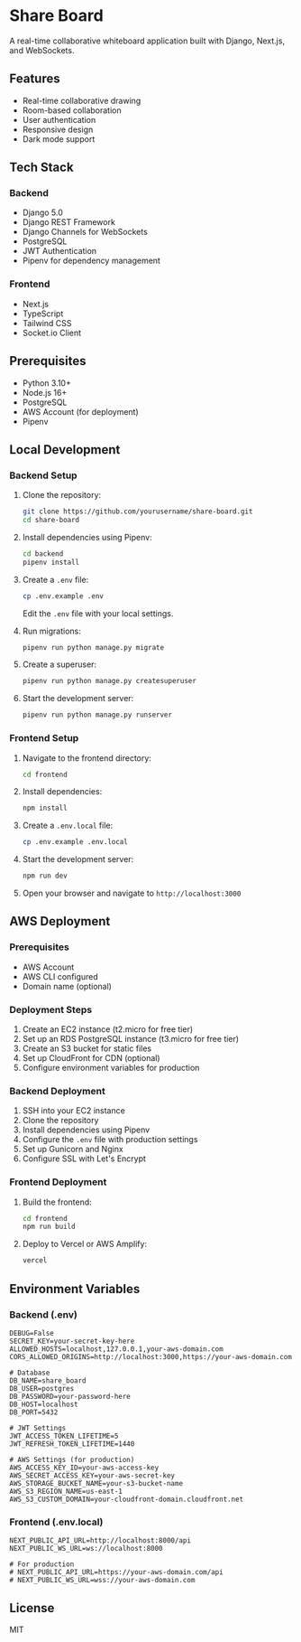 # Share Board

A real-time collaborative whiteboard application built with Django, Next.js, and WebSockets.

## Features

- Real-time collaborative drawing
- Room-based collaboration
- User authentication
- Responsive design
- Dark mode support

## Tech Stack

### Backend

- Django 5.0
- Django REST Framework
- Django Channels for WebSockets
- PostgreSQL
- JWT Authentication
- Pipenv for dependency management

### Frontend

- Next.js
- TypeScript
- Tailwind CSS
- Socket.io Client

## Prerequisites

- Python 3.10+
- Node.js 16+
- PostgreSQL
- AWS Account (for deployment)
- Pipenv

## Local Development

### Backend Setup

1. Clone the repository:

   ```bash
   git clone https://github.com/yourusername/share-board.git
   cd share-board
   ```

2. Install dependencies using Pipenv:

   ```bash
   cd backend
   pipenv install
   ```

3. Create a `.env` file:

   ```bash
   cp .env.example .env
   ```

   Edit the `.env` file with your local settings.

4. Run migrations:

   ```bash
   pipenv run python manage.py migrate
   ```

5. Create a superuser:

   ```bash
   pipenv run python manage.py createsuperuser
   ```

6. Start the development server:
   ```bash
   pipenv run python manage.py runserver
   ```

### Frontend Setup

1. Navigate to the frontend directory:

   ```bash
   cd frontend
   ```

2. Install dependencies:

   ```bash
   npm install
   ```

3. Create a `.env.local` file:

   ```bash
   cp .env.example .env.local
   ```

4. Start the development server:

   ```bash
   npm run dev
   ```

5. Open your browser and navigate to `http://localhost:3000`

## AWS Deployment

### Prerequisites

- AWS Account
- AWS CLI configured
- Domain name (optional)

### Deployment Steps

1. Create an EC2 instance (t2.micro for free tier)
2. Set up an RDS PostgreSQL instance (t3.micro for free tier)
3. Create an S3 bucket for static files
4. Set up CloudFront for CDN (optional)
5. Configure environment variables for production

### Backend Deployment

1. SSH into your EC2 instance
2. Clone the repository
3. Install dependencies using Pipenv
4. Configure the `.env` file with production settings
5. Set up Gunicorn and Nginx
6. Configure SSL with Let's Encrypt

### Frontend Deployment

1. Build the frontend:

   ```bash
   cd frontend
   npm run build
   ```

2. Deploy to Vercel or AWS Amplify:
   ```bash
   vercel
   ```

## Environment Variables

### Backend (.env)

```
DEBUG=False
SECRET_KEY=your-secret-key-here
ALLOWED_HOSTS=localhost,127.0.0.1,your-aws-domain.com
CORS_ALLOWED_ORIGINS=http://localhost:3000,https://your-aws-domain.com

# Database
DB_NAME=share_board
DB_USER=postgres
DB_PASSWORD=your-password-here
DB_HOST=localhost
DB_PORT=5432

# JWT Settings
JWT_ACCESS_TOKEN_LIFETIME=5
JWT_REFRESH_TOKEN_LIFETIME=1440

# AWS Settings (for production)
AWS_ACCESS_KEY_ID=your-aws-access-key
AWS_SECRET_ACCESS_KEY=your-aws-secret-key
AWS_STORAGE_BUCKET_NAME=your-s3-bucket-name
AWS_S3_REGION_NAME=us-east-1
AWS_S3_CUSTOM_DOMAIN=your-cloudfront-domain.cloudfront.net
```

### Frontend (.env.local)

```
NEXT_PUBLIC_API_URL=http://localhost:8000/api
NEXT_PUBLIC_WS_URL=ws://localhost:8000

# For production
# NEXT_PUBLIC_API_URL=https://your-aws-domain.com/api
# NEXT_PUBLIC_WS_URL=wss://your-aws-domain.com
```

## License

MIT

